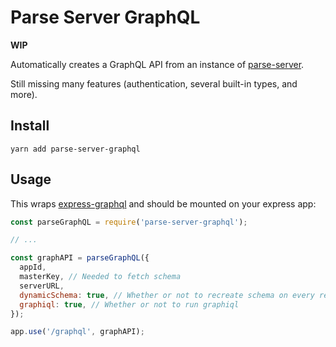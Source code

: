 # Parse Server GraphQL

**WIP**

Automatically creates a GraphQL API from an instance of [parse-server](https://github.com/parse-community/parse-server).

Still missing many features (authentication, several built-in types, and more).

## Install

`yarn add parse-server-graphql`


## Usage

This wraps [express-graphql](https://github.com/graphql/express-graphql) and should be mounted on your express app:

```javascript
const parseGraphQL = require('parse-server-graphql');

// ...

const graphAPI = parseGraphQL({
  appId,
  masterKey, // Needed to fetch schema
  serverURL,
  dynamicSchema: true, // Whether or not to recreate schema on every request
  graphiql: true, // Whether or not to run graphiql
});

app.use('/graphql', graphAPI);
```
